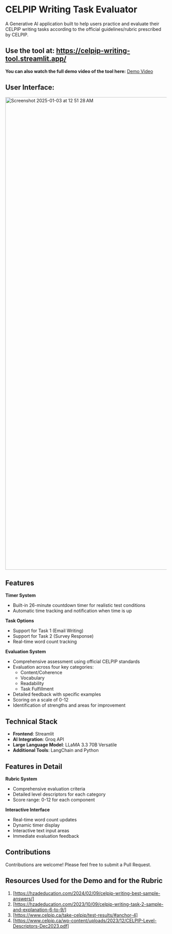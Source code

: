 # CELPIP Writing Task Evaluator

A Generative AI application built to help users practice and evaluate their CELPIP writing tasks according to the official guidelines/rubric prescribed by CELPIP.
## Use the tool at: https://celpip-writing-tool.streamlit.app/


**You can also watch the full demo video of the tool here:** [Demo Video]( https://drive.google.com/file/d/1STpzSbeNAGqOUFyd107b8m2v_3cm6i_q/view?usp=drive_link)
## User Interface:
<img width="1470" alt="Screenshot 2025-01-03 at 12 51 28 AM" src="https://github.com/user-attachments/assets/0e7c3f68-396a-4b7e-a84d-ebb36d3f5599" />


## Features

**Timer System**
- Built-in 26-minute countdown timer for realistic test conditions
- Automatic time tracking and notification when time is up

**Task Options**
- Support for Task 1 (Email Writing)
- Support for Task 2 (Survey Response)
- Real-time word count tracking

**Evaluation System**
- Comprehensive assessment using official CELPIP standards
- Evaluation across four key categories:
  - Content/Coherence
  - Vocabulary
  - Readability
  - Task Fulfillment
- Detailed feedback with specific examples
- Scoring on a scale of 0-12
- Identification of strengths and areas for improvement

## Technical Stack

- **Frontend**: Streamlit
- **AI Integration**: Groq API
- **Large Language Model**: LLaMA 3.3 70B Versatile
- **Additional Tools**: LangChain and Python 

## Features in Detail

**Rubric System**

- Comprehensive evaluation criteria
- Detailed level descriptors for each category
- Score range: 0-12 for each component

**Interactive Interface**
- Real-time word count updates
- Dynamic timer display
- Interactive text input areas
- Immediate evaluation feedback

## Contributions

Contributions are welcome! Please feel free to submit a Pull Request.

## Resources Used for the Demo and for the Rubric
1. [https://hzadeducation.com/2024/02/09/celpip-writing-best-sample-answers/]
2. [https://hzadeducation.com/2023/10/09/celpip-writing-task-2-sample-and-explanation-6-to-9/]
3. [https://www.celpip.ca/take-celpip/test-results/#anchor-4]
4. [https://www.celpip.ca/wp-content/uploads/2023/12/CELPIP-Level-Descriptors-Dec2023.pdf]
